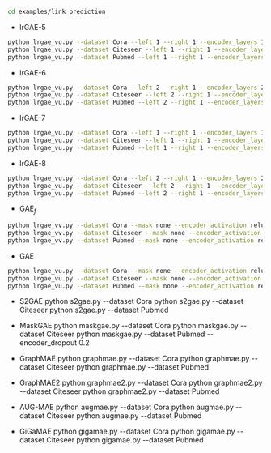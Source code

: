```bash
cd examples/link_prediction
```


+ lrGAE-5
```bash
python lrgae_vu.py --dataset Cora --left 1 --right 1 --encoder_layers 1  --view AA
python lrgae_vu.py --dataset Citeseer --left 1 --right 1 --encoder_layers 1  --view AA
python lrgae_vu.py --dataset Pubmed --left 1 --right 1 --encoder_layers 1  --view AA  --encoder_dropout 0.2
```

+ lrGAE-6
```bash
python lrgae_vu.py --dataset Cora --left 2 --right 1 --encoder_layers 2  --view AA
python lrgae_vu.py --dataset Citeseer --left 2 --right 1 --encoder_layers 2  --view AA
python lrgae_vu.py --dataset Pubmed --left 2 --right 1 --encoder_layers 2  --view AA  --encoder_dropout 0.2
```
+ lrGAE-7
```bash
python lrgae_vu.py --dataset Cora --left 1 --right 1 --encoder_layers 1 --view AB
python lrgae_vu.py --dataset Citeseer --left 1 --right 1 --encoder_layers 1 --view AB
python lrgae_vu.py --dataset Pubmed --left 1 --right 1 --encoder_layers 1 --view AB  --encoder_dropout 0.2
```

+ lrGAE-8
```bash
python lrgae_vu.py --dataset Cora --left 2 --right 1 --encoder_layers 2 --view AB
python lrgae_vu.py --dataset Citeseer --left 2 --right 1 --encoder_layers 2 --view AB
python lrgae_vu.py --dataset Pubmed --left 2 --right 1 --encoder_layers 2 --view AB  --encoder_dropout 0.2
```

+ GAE$_f$
```bash
python lrgae_vv.py --dataset Cora --mask none --encoder_activation relu --encoder_dropout 0.5 --layer gcn
python lrgae_vv.py --dataset Citeseer --mask none --encoder_activation relu --encoder_dropout 0.5 --layer gcn
python lrgae_vv.py --dataset Pubmed --mask none --encoder_activation relu --encoder_dropout 0.5 --layer gcn
```


+ GAE
```bash
python lrgae_vu.py --dataset Cora --mask none --encoder_activation relu --encoder_dropout 0.5 --left 1 --right 1 --encoder_layers 2
python lrgae_vu.py --dataset Citeseer --mask none --encoder_activation relu --encoder_dropout 0.5 --left 1 --right 1 --encoder_layers 2
python lrgae_vu.py --dataset Pubmed --mask none --encoder_activation relu --encoder_dropout 0.5 --left 1 --right 1 --encoder_layers 2
```

+ S2GAE
python s2gae.py --dataset Cora
python s2gae.py --dataset Citeseer
python s2gae.py --dataset Pubmed

+ MaskGAE
python maskgae.py --dataset Cora
python maskgae.py --dataset Citeseer
python maskgae.py --dataset Pubmed --encoder_dropout 0.2

+ GraphMAE
python graphmae.py --dataset Cora
python graphmae.py --dataset Citeseer
python graphmae.py --dataset Pubmed

+ GraphMAE2
python graphmae2.py --dataset Cora
python graphmae2.py --dataset Citeseer
python graphmae2.py --dataset Pubmed

+ AUG-MAE
python augmae.py --dataset Cora
python augmae.py --dataset Citeseer
python augmae.py --dataset Pubmed

+ GiGaMAE
python gigamae.py --dataset Cora
python gigamae.py --dataset Citeseer
python gigamae.py --dataset Pubmed
